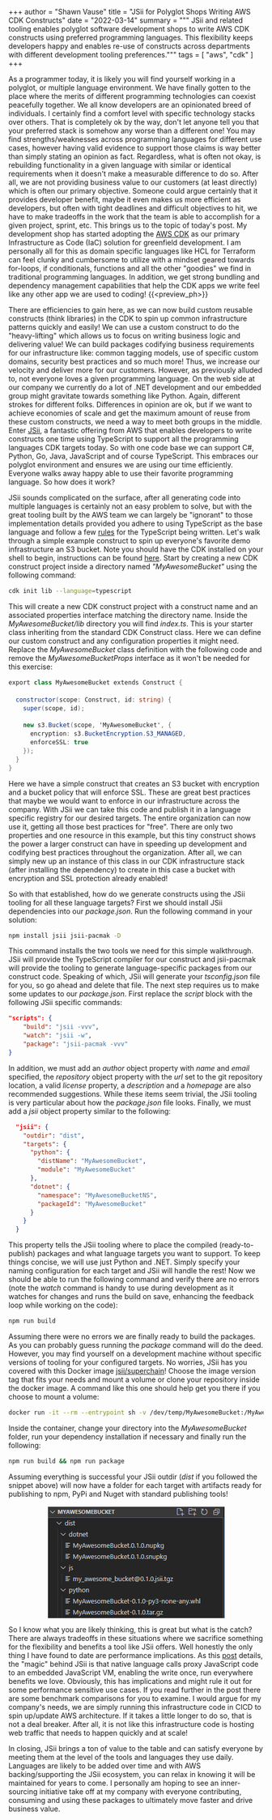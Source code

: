 +++
author = "Shawn Vause"
title = "JSii for Polyglot Shops Writing AWS CDK Constructs"
date = "2022-03-14"
summary = """
JSii and related tooling enables polyglot software development shops to write AWS CDK constructs using preferred programming languages. This flexibility keeps developers happy and enables re-use of constructs across departments \
with different development tooling preferences."""
tags = [
    "aws",
    "cdk"
]
+++

As a programmer today, it is likely you will find yourself working in a polyglot, or multiple language environment. We have finally gotten to the place where the merits of different programming technologies can coexist peacefully together. We all know developers are an opinionated breed of individuals. I certainly find a comfort level with specific technology stacks over others. That is completely ok by the way, don't let anyone tell you that your preferred stack is somehow any worse than a different one! You may find strengths/weaknesses across programming languages for different use cases, however having valid evidence to support those claims is way better than simply stating an opinion as fact. Regardless, what is often not okay, is rebuilding functionality in a given language with similar or identical requirements when it doesn't make a measurable difference to do so. After all, we are not providing business value to our customers (at least directly) which is often our primary objective. Someone could argue certainly that it provides developer benefit, maybe it even makes us more efficient as developers, but often with tight deadlines and difficult objectives to hit, we have to make tradeoffs in the work that the team is able to accomplish for a given project, sprint, etc. This brings us to the topic of today's post. My development shop has started adopting the <a href="https://aws.amazon.com/cdk/" title="AWS CDK">AWS CDK</a> as our primary Infrastructure as Code (IaC) solution for greenfield development. I am personally all for this as domain specific languages like HCL for Terraform can feel clunky and cumbersome to utilize with a mindset geared towards for-loops, if conditionals, functions and all the other "goodies" we find in traditional programming languages. In addition, we get strong bundling and dependency management capabilities that help the CDK apps we write feel like any other app we are used to coding!
{{<preview_ph>}} 

There are efficiencies to gain here, as we can now build custom reusable constructs (think libraries) in the CDK to spin up common infrastructure patterns quickly and easily! We can use a custom construct to do the "heavy-lifting" which allows us to focus on writing business logic and delivering value! We can build packages codifying business requirements for our infrastructure like: common tagging models, use of specific custom domains, security best practices and so much more! Thus, we increase our velocity and deliver more for our customers. However, as previously alluded to, not everyone loves a given programming language. On the web side at our company we currently do a lot of .NET development and our embedded group might gravitate towards something like Python. Again, different strokes for different folks. Differences in opinion are ok, but if we want to achieve economies of scale and get the maximum amount of reuse from these custom constructs, we need a way to meet both groups in the middle. Enter <a href="https://aws.github.io/jsii/" title="JSii">JSii</a>, a fantastic offering from AWS that enables developers to write constructs one time using TypeScript to support all the programming languages CDK targets today. So with one code base we can support C#, Python, Go, Java, JavaScript and of course TypeScript. This embraces our polyglot environment and ensures we are using our time efficiently. Everyone walks away happy able to use their favorite programming language. So how does it work?

JSii sounds complicated on the surface, after all generating code into multiple languages is certainly not an easy problem to solve, but with the great tooling built by the AWS team we can largely be "ignorant" to those implementation details provided you adhere to using TypeScript as the base language and follow a few <a href="https://aws.github.io/jsii/user-guides/lib-author/typescript-restrictions/" title="JSii TypeScript Restrictions">rules</a> for the TypeScript being written. Let's walk through a simple example construct to spin up everyone's favorite demo infrastructure an S3 bucket. Note you should have the CDK installed on your shell to begin, instructions can be found <a href="https://docs.aws.amazon.com/cdk/v2/guide/getting_started.html#getting_started_install" title="CDK Installation">here</a>. Start by creating a new CDK construct project inside a directory named *"MyAwesomeBucket"* using the following command:

```bash
cdk init lib --language=typescript
```

This will create a new CDK construct project with a construct name and an associated properties interface matching the directory name. Inside the *MyAwesomeBucket/lib* directory you will find *index.ts*. This is your starter class inheriting from the standard CDK Construct class. Here we can define our custom construct and any configuration properties it might need. Replace the *MyAwesomeBucket* class definition with the following code and remove the *MyAwesomeBucketProps* interface as it won't be needed for this exercise:

```csharp
export class MyAwesomeBucket extends Construct {

  constructor(scope: Construct, id: string) {
    super(scope, id);

    new s3.Bucket(scope, 'MyAwesomeBucket', {
      encryption: s3.BucketEncryption.S3_MANAGED,
      enforceSSL: true
    });
  }
}
```

Here we have a simple construct that creates an S3 bucket with encryption and a bucket policy that will enforce SSL. These are great best practices that maybe we would want to enforce in our infrastructure across the company. With JSii we can take this code and publish it in a language specific registry for our desired targets. The entire organization can now use it, getting all those best practices for "free". There are only two properties and one resource in this example, but this tiny construct shows the power a larger construct can have in speeding up development and codifying best practices throughout the organization. After all, we can simply new up an instance of this class in our CDK infrastructure stack (after installing the dependency) to create in this case a bucket with encryption and SSL protection already enabled!

So with that established, how do we generate constructs using the JSii tooling for all these language targets? First we should install JSii dependencies into our *package.json*. Run the following command in your solution:

```bash
npm install jsii jsii-pacmak -D
```

This command installs the two tools we need for this simple walkthrough. JSii will provide the TypeScript compiler for our construct and jsii-pacmak will provide the tooling to generate language-specific packages from our construct code. Speaking of which, JSii will generate your *tsconfig.json* file for you, so go ahead and delete that file. The next step requires us to make some updates to our *package.json*. First replace the *script* block with the following JSii specific commands:

```json
"scripts": {
    "build": "jsii -vvv",
    "watch": "jsii -w",
    "package": "jsii-pacmak -vvv"
}
```

In addition, we must add an *author* object property with *name* and *email* specified, the *repository* object property with the *url* set to the git repository location, a valid *license* property, a *description* and a *homepage* are also recommended suggestions. While these items seem trivial, the JSii tooling is very particular about how the *package.json* file looks. Finally, we must add a *jsii* object property similar to the following:

```json
  "jsii": {
    "outdir": "dist",
    "targets": {
      "python": {
        "distName": "MyAwesomeBucket",
        "module": "MyAwesomeBucket"
      },
      "dotnet": {
        "namespace": "MyAwesomeBucketNS",
        "packageId": "MyAwesomeBucket"
      }
    }
  }
```

This property tells the JSii tooling where to place the compiled (ready-to-publish) packages and what language targets you want to support. To keep things concise, we will use just Python and .NET. Simply specify your naming configuration for each target and JSii will handle the rest! Now we should be able to run the following command and verify there are no errors (note the *watch* command is handy to use during development as it watches for changes and runs the build on save, enhancing the feedback loop while working on the code):

```bash
npm run build
```

Assuming there were no errors we are finally ready to build the packages. As you can probably guess running the *package* command will do the deed. However, you may find yourself on a development machine without specific versions of tooling for your configured targets. No worries, JSii has you covered with this Docker image <a href="https://hub.docker.com/r/jsii/superchain" title="jsii/superchain">jsii/superchain</a>! Choose the image version tag that fits your needs and mount a volume or clone your repository inside the docker image. A command like this one should help get you there if you choose to mount a volume:

```bash
docker run -it --rm --entrypoint sh -v /dev/temp/MyAwesomeBucket:/MyAwesomeBucket jsii/superchain:latest
```

Inside the container, change your directory into the *MyAwesomeBucket* folder, run your dependency installation if necessary and finally run the following:

```bash
npm run build && npm run package
```

Assuming everything is successful your JSii outdir (*dist* if you followed the snippet above) will now have a folder for each target with artifacts ready for publishing to npm, PyPi and Nuget with standard publishing tools!
<br/><br/>
<img src="package-output.png" alt="JSII Package Output" style="display: block; margin: 0 auto" />

So I know what you are likely thinking, this is great but what is the catch? There are always tradeoffs in these situations where we sacrifice something for the flexibility and benefits a tool like JSii offers. Well honestly the only thing I have found to date are performance implications. As this <a href="https://aws.amazon.com/blogs/opensource/generate-python-java-dotnet-software-libraries-from-typescript-source/" title="JSii AWS Blog Post">post</a> details, the "magic" behind JSii is that native language calls proxy JavaScript code to an embedded JavaScript VM, enabling the write once, run everywhere benefits we love. Obviously, this has implications and might rule it out for some performance sensitive use cases. If you read further in the post there are some benchmark comparisons for you to examine. I would argue for my company's needs, we are simply running this infrastructure code in CICD to spin up/update AWS architecture. If it takes a little longer to do so, that is not a deal breaker. After all, it is not like this infrastructure code is hosting web traffic that needs to happen quickly and at scale!

In closing, JSii brings a ton of value to the table and can satisfy everyone by meeting them at the level of the tools and languages they use daily. Languages are likely to be added over time and with AWS backing/supporting the JSii ecosystem, you can relax in knowing it will be maintained for years to come. I personally am hoping to see an inner-sourcing initiative take off at my company with everyone contributing, consuming and using these packages to ultimately move faster and drive business value.

